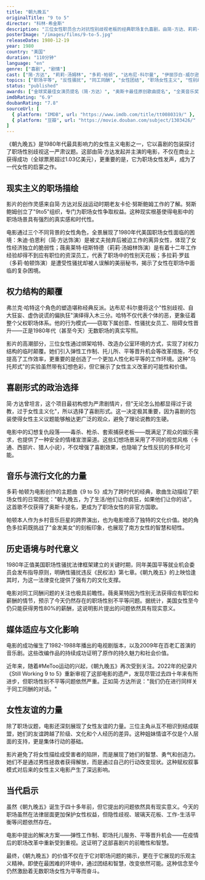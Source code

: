 ```yaml
---
title: "朝九晚五"
originalTitle: "9 to 5"
director: "科林·希金斯"
description: "三位女性职员合力对抗性别歧视老板的经典职场复仇喜剧，由简·方达、莉莉·汤姆林和多莉·帕顿主演。这部开创性电影深刻揭示了1980年代职场中的性别歧视、性骚扰和同工不同酬问题。"
posterImage: "/images/films/9-to-5.jpg"
releaseDate: 1980-12-19
year: 1980
country: "美国"
duration: "110分钟"
language: "en"
genre: ["喜剧", "剧情"]
cast: ["简·方达", "莉莉·汤姆林", "多莉·帕顿", "达布尼·科尔曼", "伊丽莎白·威尔逊"]
topics: ["职场平等", "反性骚扰", "同工同酬", "女性团结", "职场女性主义", "性别歧视批判", "女性友谊"]
status: "published"
awards: ["金球奖最佳女演员提名（简·方达）", "奥斯卡最佳原创歌曲提名", "全美音乐奖最佳原声带"]
imdbRating: "6.9"
doubanRating: "7.8"
sourceUrl: [
  { platform: "IMDB", url: "https://www.imdb.com/title/tt0080319/" },
  { platform: "豆瓣", url: "https://movie.douban.com/subject/1303426/" }
]
---
```


《朝九晚五》是1980年代最具影响力的女性主义电影之一，它以喜剧的包装探讨了职场性别歧视这一严肃议题。这部由简·方达发起并主演的电影，不仅在商业上获得成功（全球票房超过1.03亿美元），更重要的是，它为职场女性发声，成为了一代女性的启蒙之作。

## 现实主义的职场描绘

影片的创作灵感来自简·方达对反战运动时期老友卡伦·努斯鲍姆工作的了解。努斯鲍姆创立了"9to5"组织，专门为职场女性争取权益。这种现实根基使得电影中的职场场景具有强烈的真实感和时代性。

电影通过三个不同背景的女性角色，全景展现了1980年代美国职场女性面临的困境：朱迪·伯恩利（简·方达饰演）是被丈夫抛弃后被迫工作的离异女性，体现了女性经济独立的脆弱性；薇奥莱特·纽斯特德（莉莉·汤姆林饰演）是有着十二年工作经验却得不到应有职位的资深员工，代表了职场中的性别天花板；多拉莉·罗兹（多莉·帕顿饰演）是遭受性骚扰却被人误解的美丽秘书，揭示了女性在职场中面临的复杂困境。

## 权力结构的颠覆

弗兰克·哈特这个角色的塑造堪称经典反派。达布尼·科尔曼将这个"性别歧视、自大狂妄、虚伪说谎的偏执狂"演绎得入木三分。哈特不仅代表个体的恶，更象征着整个父权职场体系。他的行为模式——窃取下属创意、性骚扰女员工、阻碍女性晋升——正是1980年代（甚至今天）无数职场的真实写照。

影片的高潮部分，三位女性通过绑架哈特、改造办公室环境的方式，实现了对权力结构的临时颠覆。她们引入弹性工作制、托儿所、平等晋升机会等改革措施，不仅提高了工作效率，更重要的是创造了一个更加人性化和平等的工作环境。这种"乌托邦式"的实验虽然带有幻想色彩，但它展示了女性主义改革的可能性和价值。

## 喜剧形式的政治选择

简·方达曾坦言，这个项目最初构想为严肃剧情片，但"无论怎么拍都显得过于说教，过于女性主义化"，所以选择了喜剧形式。这一决定极其重要，因为喜剧的包装使得女性主义议题能够触达更广泛的观众，避免了理论说教的生硬。

电影中的幻想复仇段落——毒杀、枪杀、套索捕获老板——既满足了观众的娱乐需求，也提供了一种安全的情绪宣泄渠道。这些幻想场景采用了不同的视觉风格（卡通、西部片、猎人小说），不仅增强了喜剧效果，也隐喻了女性反抗的多样化可能。

## 音乐与流行文化的力量

多莉·帕顿为电影创作的主题曲《9 to 5》成为了跨时代的经典，歌曲生动描绘了职场女性的日常困扰："朝九晚五，为了生活/他们让你疯狂，如果他们让你的话"。这首歌不仅获得了奥斯卡提名，更成为了职场女性的非官方国歌。

帕顿本人作为乡村音乐巨星的跨界演出，也为电影增添了独特的文化价值。她的角色多拉莉既挑战了"金发美女"的刻板印象，也展现了南方女性的智慧和韧性。

## 历史语境与时代意义

1980年正值美国职场性骚扰法律框架建立的关键时期，同年美国平等就业机会委员会发布指导原则，明确性骚扰违反《民权法》第七章。《朝九晚五》的上映恰逢其时，为这一法律变化提供了强有力的文化支撑。

电影对同工同酬问题的关注也极具前瞻性。薇奥莱特因为性别无法获得应有职位和薪酬的情节，预示了今天仍然存在的职场性别不平等问题。据统计，美国女性至今仍只能获得男性80%的薪酬，这说明影片提出的问题依然具有现实意义。

## 媒体适应与文化影响

电影的成功催生了1982-1988年播出的电视剧版本，以及2009年在百老汇首演的音乐剧。这些改编作品的持续成功证明了原作的持久魅力和社会价值。

近年来，随着#MeToo运动的兴起，《朝九晚五》再次受到关注。2022年的纪录片《Still Working 9 to 5》重新审视了这部电影的遗产，发现尽管过去四十年来有所进步，但职场性别不平等问题依然严重。正如简·方达所说："我们仍在进行同样关于同工同酬的对话。"

## 女性友谊的力量

除了职场议题，电影还深刻展现了女性友谊的力量。三位主角从互不相识到结成联盟，她们的友谊跨越了阶级、文化和个人经历的差异。这种姐妹情谊不仅是个人层面的支持，更是集体行动的基础。

影片避免了将女性描绘成受害者的陷阱，而是展现了她们的智慧、勇气和创造力。她们不是通过男性拯救者获得解放，而是通过自己的行动改变现状。这种赋权叙事模式对后来的女性主义电影产生了深远影响。

## 当代启示

虽然《朝九晚五》诞生于四十多年前，但它提出的问题依然具有现实意义。今天的职场虽然在法律层面更加保护女性权益，但隐性歧视、玻璃天花板、工作-生活平衡等问题依然存在。

电影中提出的解决方案——弹性工作制、职场托儿服务、平等晋升机会——在疫情后的职场改革中重新受到重视。这证明了这部喜剧片的前瞻性和智慧。

最终，《朝九晚五》的价值不仅在于它对职场问题的揭示，更在于它展现的乐观主义精神。即使在最困难的环境中，通过团结和智慧，改变依然可能。这种信念至今仍然激励着无数职场女性为平等而奋斗。